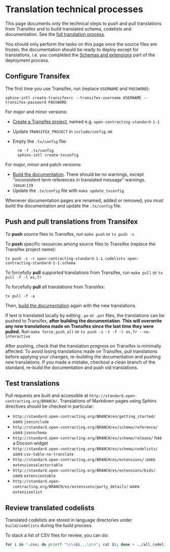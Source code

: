 # Translation technical processes

This page documents only the technical steps to push and pull translations from Transifex and to build translated schema, codelists and documentation. See the [full translation process](translation).

You should only perform the tasks on this page once the source files are frozen; the documentation should be ready to deploy except for translations, i.e. you completed the [Schemas and extensions](../technical/deployment#schemas-and-extensions) part of the deployment process.

## Configure Transifex

The first time you use Transifex, run (replace `USERNAME` and `PASSWORD`):

```shell
sphinx-intl create-transifexrc --transifex-username USERNAME --transifex-password PASSWORD
```

For major and minor versions:

* [Create a Transifex project](https://www.transifex.com/OpenDataServices/), named e.g. `open-contracting-standard-1-1`
* Update `TRANSIFEX_PROJECT` in `include/config.mk`
* Empty the `.tx/config` file:

        rm -f .tx/config
        sphinx-intl create-txconfig

For major, minor and patch versions:

* [Build the documentation](build). There should be no warnings, except "inconsistent term references in translated message" warnings. :issue:`139`
* Update the `.tx/config` file with `make update_txconfig`

Whenever documentation pages are renamed, added or removed, you must build the documentation and update the `.tx/config` file.

## Push and pull translations from Transifex

To **push** source files to Transifex, run `make push` or `tx push -s`

To **push** specific resources among source files to Transifex (replace the Transifex project name):

```shell
tx push -s -r open-contracting-standard-1-1.codelists open-contracting-standard-1-1.schema
```

To forcefully **pull** *supported* translations from Transifex, run `make pull` or `tx pull -f -l es,fr`

To forcefully **pull** *all* translations from Transifex:

```shell
tx pull -f -a
```

Then, [build the documentation](build) again with the new translations.

If text is translated locally by editing `.po` or `.pot` files, the translations can be pushed to Transifex, **after building the documentation**. **This will overwrite any new translations made on Transifex since the last time they were pulled.** Run `make force_push_all` or `tx push -s -t -f -l es,fr --no-interactive`

After pushing, check that the translation progress on Transifex is minimally affected. To avoid losing translations made on Transifex, pull translations before applying your changes, re-building the documentation and pushing new translations. If you made a mistake, checkout a clean branch of the standard, re-build the documentation and push old translations.

## Test translations

Pull requests are built and accessible at `http://standard.open-contracting.org/BRANCH/`. Translations of Markdown pages using Sphinx directives should be checked in particular:

* `http://standard.open-contracting.org/BRANCH/en/getting_started/` uses `jsoninclude`
* `http://standard.open-contracting.org/BRANCH/es/schema/reference/` uses `jsonschema`
* `http://standard.open-contracting.org/BRANCH/es/schema/release/` has a Docson widget
* `http://standard.open-contracting.org/BRANCH/es/schema/codelists/` uses `csv-table-no-translate`
* `http://standard.open-contracting.org/BRANCH/es/extensions/` uses `extensionselectortable`
* `http://standard.open-contracting.org/BRANCH/es/extensions/bids/` uses `extensiontable`
* `http://standard.open-contracting.org/BRANCH/es/extensions/party_details/` uses `extensionlist`

## Review translated codelists

Translated codelists are stored in language directories under `build/codelists` during the build process.

To stack a list of CSV files for review, you can do:

```bash
for i in *.csv; do printf "\n\n$i,,,\n\n"; cat $i; done > ../all_codelists.csv
```
